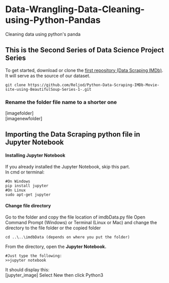 # Data-Wrangling-Data-Cleaning-using-Python-Pandas
Cleaning data using python's panda

## This is the Second Series of Data Science Project Series
To get started, download or clone the [first repository (Data Scraping IMDb)](https://github.com/Reljod/Python-Data-Scraping-IMDb-Movie-site-using-BeautifulSoup-Series-1-). It will serve as the source of our dataset.
```
git clone https://github.com/Reljod/Python-Data-Scraping-IMDb-Movie-site-using-BeautifulSoup-Series-1-.git
```
### Rename the folder file name to a shorter one
[imagefolder]<br>
[imagenewfolder]

## Importing the Data Scraping python file in Jupyter Notebook
#### Installing Jupyter Notebook
If you already installed  the Jupyter Notebook, skip this part.<br>
In cmd or terminal:
```
#On Windows
pip install jupyter
#On Linux
sudo apt-get jupyter
```
#### Change file directory
Go to the folder and copy the file location of imdbData.py file
Open Command Prompt (Windows) or Terminal (Linux or Mac) and change the directory to the file folder or the copied folder
```
cd ..\..\imdbData (depends on where you put the folder)
```
From the directory, open the <b>Jupyter Notebook.</b>
```
#Just type the following:
>>jupyter notebook
```
It should display this:<br>
[jupyter_image]
Select New then click Python3
